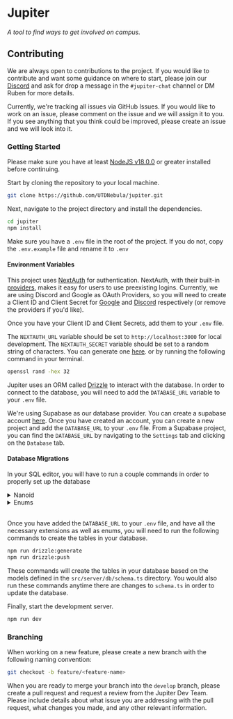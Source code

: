 # Jupiter

_A tool to find ways to get involved on campus._

## Contributing

We are always open to contributions to the project. If you would like to contribute and want some guidance on where to start,
please join our [Discord](http://discord.utdnebula.com/) and ask for drop a message in the `#jupiter-chat` channel or
DM Ruben for more details.

Currently, we're tracking all issues via GitHub Issues. If you would like to work on an issue, please comment on the issue and we will assign it to you.
If you see anything that you think could be improved, please create an issue and we will look into it.

### Getting Started

Please make sure you have at least [NodeJS v18.0.0](https://nodejs.org/en) or greater installed before continuing.

Start by cloning the repository to your local machine.

```bash
git clone https://github.com/UTDNebula/jupiter.git
```

Next, navigate to the project directory and install the dependencies.

```bash
cd jupiter
npm install
```

Make sure you have a `.env` file in the root of the project. If you do not, copy the `.env.example` file and rename it to `.env`

#### Environment Variables

This project uses [NextAuth](https://next-auth.js.org/) for authentication. NextAuth, with their built-in [providers](https://next-auth.js.org/providers/), makes it easy for users to use preexisting logins. Currently, we are using Discord and Google as OAuth Providers, so you will need to create a Client ID and Client Secret for [Google](https://next-auth.js.org/providers/google) and [Discord](https://next-auth.js.org/providers/discord) respectively (or remove the providers if you'd like).

Once you have your Client ID and Client Secrets, add them to your `.env` file.

The `NEXTAUTH_URL` variable should be set to `http://localhost:3000` for local development.
The `NEXTAUTH_SECRET` variable should be set to a random string of characters. You can generate one [here](https://randomkeygen.com/).
or by running the following command in your terminal.

```bash
openssl rand -hex 32
```

Jupiter uses an ORM called [Drizzle](https://orm.drizzle.team/) to interact with the database. In order to connect to the database, you will need to add the `DATABASE_URL` variable to your `.env` file.

We're using Supabase as our database provider. You can create a supabase account [here](https://supabase.io/). Once you have created an account, you can create a new project and add the `DATABASE_URL` to your `.env` file. From a Supabase project, you can find the `DATABASE_URL` by navigating to the `Settings` tab and clicking on the `Database` tab.

#### Database Migrations

In your SQL editor, you will have to run a couple commands in order to properly set up the database

<details>
<summary>Nanoid</summary><br />

Run the following command to install the nanoid extension.

```sql
CREATE EXTENSION IF NOT EXISTS pgcrypto;

CREATE OR REPLACE FUNCTION nanoid(size int DEFAULT 21, alphabet text DEFAULT '_-0123456789abcdefghijklmnopqrstuvwxyzABCDEFGHIJKLMNOPQRSTUVWXYZ')
    RETURNS text
    LANGUAGE plpgsql
    volatile
AS
$$
DECLARE
    idBuilder text := '';
    i int := 0;
    bytes bytea;
    alphabetIndex int;
    mask int;
    step int;
BEGIN
    mask := (2 << cast(floor(log(length(alphabet) - 1) / log(2)) as int)) - 1;
    step := cast(ceil(1.6 * mask * size / length(alphabet)) AS int);

    while true
        loop
            bytes := gen_random_bytes(size);
            while i < size
                loop
                    alphabetIndex := (get_byte(bytes, i) & mask) + 1;
                    if alphabetIndex <= length(alphabet) then
                        idBuilder := idBuilder || substr(alphabet, alphabetIndex, 1);
                        if length(idBuilder) = size then
                            return idBuilder;
                        end if;
                    end if;
                    i = i + 1;
                end loop;

            i := 0;
        end loop;
END
$$;
```

</details>
<details>
<summary>Enums</summary><br />

Currently, drizzle does not automatically create enums for you. You will have to create them manually. This [link](https://orm.drizzle.team/docs/column-types/pg#enum) should give you a good idea of how to create enums in postgres.

</details> </br>

Once you have added the `DATABASE_URL` to your `.env` file, and have all the necessary extensions as well as enums, you will need to run the following commands to create the tables in your database.

```bash
npm run drizzle:generate
npm run drizzle:push
```

These commands will create the tables in your database based on the models defined in the `src/server/db/schema.ts` directory. You would also run these commands anytime there are changes to `schema.ts` in order to update the database.

Finally, start the development server.

```bash
npm run dev
```

### Branching

When working on a new feature, please create a new branch with the following naming convention:

```bash
git checkout -b feature/<feature-name>
```

When you are ready to merge your branch into the `develop` branch, please create a pull request and request a review from the Jupiter Dev Team.
Please include details about what issue you are addressing with the pull request, what changes you made, and any other relevant information.
